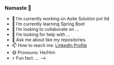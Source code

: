 ### Namaste 👋

- 🔭 I’m currently working on Asite Solution pvt ltd
- 🌱 I’m currently learning Spring Boot
- 👯 I’m looking to collaborate on ...
- 🤔 I’m looking for help with ...
- 💬 Ask me about like my repositories.
- 📫 How to reach me: [LinkedIn Profile](https://www.linkedin.com/in/akash-prajapati-6378651b4/)
- 😄 Pronouns: He/Him
- ⚡ Fun fact: ...
-->
